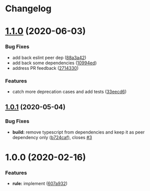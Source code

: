 # Changelog

# [1.1.0](https://github.com/gund/eslint-plugin-deprecation/compare/v1.0.1...v1.1.0) (2020-06-03)


### Bug Fixes

* add back eslint peer dep ([88a3a42](https://github.com/gund/eslint-plugin-deprecation/commit/88a3a424dfbb1525dcf814502285930695f21eae))
* add back some dependencies ([10994ed](https://github.com/gund/eslint-plugin-deprecation/commit/10994eddbc4df99f7eaee9028e52e45c39a59d2c))
* address PR feedback ([2714330](https://github.com/gund/eslint-plugin-deprecation/commit/27143300b3232bfb9881d5c7caa3f4135f4f4255))


### Features

* catch more deprecation cases and add tests ([33eecd6](https://github.com/gund/eslint-plugin-deprecation/commit/33eecd68566e36546a9f2271b005292e99ffb5c1))

## [1.0.1](https://github.com/gund/eslint-plugin-deprecation/compare/v1.0.0...v1.0.1) (2020-05-04)


### Bug Fixes

* **build:** remove typescript from dependencies and keep it as peer dependency only ([b724caf](https://github.com/gund/eslint-plugin-deprecation/commit/b724cafbf6783b6dc9f98cdb34138503b47a3333)), closes [#3](https://github.com/gund/eslint-plugin-deprecation/issues/3)

# 1.0.0 (2020-02-16)


### Features

* **rule:** implement ([607a932](https://github.com/gund/eslint-plugin-deprecation/commit/607a932efe68056a94f634efaf8d4b3b01b2f58a))
